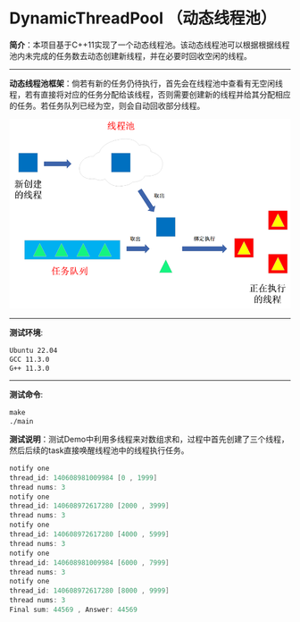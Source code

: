 # DynamicThreadPool （动态线程池）

**简介**：本项目基于C++11实现了一个动态线程池。该动态线程池可以根据根据线程池内未完成的任务数去动态创建新线程，并在必要时回收空闲的线程。

------

**动态线程池框架**：倘若有新的任务仍待执行，首先会在线程池中查看有无空闲线程，若有直接将对应的任务分配给该线程，否则需要创建新的线程并给其分配相应的任务。若任务队列已经为空，则会自动回收部分线程。

<img src="images/framework.png" alt="framework" style="zoom:60%;" />

------

**测试环境**:

```
Ubuntu 22.04
GCC 11.3.0
G++ 11.3.0
```

------

**测试命令**:

```shell
make
./main
```

**测试说明**：测试Demo中利用多线程来对数组求和，过程中首先创建了三个线程，然后后续的task直接唤醒线程池中的线程执行任务。

```cpp
notify one
thread_id: 140608981009984 [0 , 1999]
thread nums: 3
notify one
thread_id: 140608972617280 [2000 , 3999]
thread nums: 3
notify one
thread_id: 140608972617280 [4000 , 5999]
thread nums: 3
notify one
thread_id: 140608981009984 [6000 , 7999]
thread nums: 3
notify one
thread_id: 140608972617280 [8000 , 9999]
thread nums: 3
Final sum: 44569 , Answer: 44569
```
